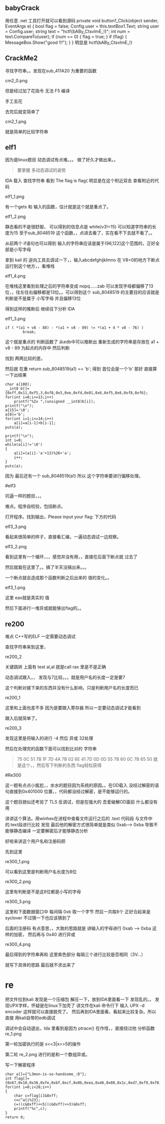 ## babyCrack
用任意 .net 工具打开就可以看到源码
		private void button1_Click(object sender, EventArgs e)
		{
			bool flag = false;
			Config.user = this.textBox1.Text;
			string user = Config.user;
			string text = "hctf{bABy_CtsvlmE_!}";
			int num = text.CompareTo(user);
			if (num == 0)
			{
				flag = true;
			}
			if (flag)
			{
				MessageBox.Show("good !!!");
			}
		}
明显是 hctf{bABy_CtsvlmE_!}

## CrackMe2

寻找字符串。。发现在sub_411A20 为重要的函数

cm2_0.png

但是经过加了花指令 无法 F5 编译

手工去花

去完后就变简单了

cm2_1.png

就是简单的比较字符串



## elf1
因为是linux题目 动态调试有点难。。。
做了好久才做出来。。

> 要掌握 多动态调试的姿势

IDA 载入 查找字符串 看到 The flag is flag{
明显是在这个附近双击 查看附近的代码

elf1_1.png

有一个gets 和 输入的函数，估计就是这个就是重点了。

elf1_2.png

静态看的不是很舒服， 可以得到的信息点是 while(v3!=15) 可以知道字符串的长度为15
至于sub_8048519 这个函数，，点进去看了，实在看不下去就不看了。。

从前两个 if语句也可以得到 输入的字符串应该是属于(96,122]这个范围的，正好全部是小写字母

拿到 kali 的 逆向工具去调试一下，，输入abcdefghijklmno
在 V8=0的地方下断点  运行到这个地方，，看堆栈

elf1_4.png

在堆栈这里看到处理之后的字符串变成 nopq……zab 可以发现字母都偏移了13位，，往左往右偏移都是13位。。可以得到这个 sub_8048519 的主要目的应该就是 判断是不是属于 小写字母 并且偏移13位

得到这样的推断后 继续往下分析 IDA 

elf1_3.png

	if ( *(a1 + v8 - 88) - *(a1 + v8 - 89) != *(a1 + 4 * v8 - 76) )
	        break;
这个就是重点的 判断函数了  从edb中可以推断出 重新生成的字符串是存放在 a1 + v8 - 89 为起点的内存中 然后判断 

找到 两两比较的差。

然后就 在重 return sub_8048519(a1) == 'b'; 得到 首位会是一个'b' 那好 直接算一下出结果  

	char a[100];
	__int8 b[]={0xff,0x11,0xf5,3,0xf8,0x5,0xe,0xfd,0x01,0x6,0xf5,0x6,0xf8,0xf6};
	for(int i=0;i<=13;i++)
		printf("%2x ",(unsigned __int8)b[i]);
	printf("\n");
	a[15]='\0';
	a[0]='b';
	for(int i=1;i<=14;i++)
		a[i]=a[i-1]+b[i-1];
	puts(a);

	printf("\n");
	int i=0;
	while(a[i]!='\0')
	{
		a[i]=(a[i]-'a'+13)%26+'a';
		i++;
	}
	puts(a);

因为 最后还有一个 sub_8048519(a1) 所以 这个字符串要进行偏移处理。


#elf3

坑逼一样的题目，，。  

难点。程序自校验，包括断点。

打开程序。找到输出，Please input your flag: 下方的代码

elf3_3.png

看起来很简单的样子，直接看汇编，一遍动态调试一边观察。


elf3_2.png

看到这里有一个循环，，，感觉并没有用，，直接在后面下断点就 过去了

然后就栽在这里了。。搞了半天没搞出来。。。

一个断点就会造成那个函数判断之后出来的 值的变化。。

elf3_1.png

这里 eax就是真实的 值

然后下面进行一堆异或就能够出flag的。。


## re200

难点 C++写的ELF 一定需要动态调试

查找字符串来到这里，

re200_2

关键跳转 上面有 test al,al 就是call rax 里是不是正确

动态调试跟入，， 发现与7比较。。。就是用户名的长度一定是要7

这个判断对接下来的东西并没有什么影响，只是判断用户名的长度而已

re200_1

这里和上面也差不多 因为是要跟入寄存器 所以一定要动态调试才能看到

跟入后就简单了。

re200_3

发现这里是将输入的进行 -4 然后 异或 32处理

然后在处理完的函数下面可以找到比对的 字符串
>75 0C 51 7B 1F 7D 4A 7B 02 6E 41 7D 0D 0D 55 7B 60 0C 7B 65 50
就是这个，，然后写下判断的东西 flag轻松获得


#Re300

这一题有点点小尴尬，，水水的题目因为系统的原因。。在OD载入 没经过解密的语句直接到0x401000 位置，，代码都没经过解密，是不能够运行的。

这个题目貌似还考验了 TLS 反调试，但是在强大的 吾爱破解OD面前 什么都没有用

讲讲这个算法。用winhex在进程中查看文件运行之后的 .text 代码段 与文件中的.text段进行比较 发现 最后他的解密方式很简单就是类似 0xab--> 0xba
导致不能够静态编译 一定要解密后才能够静态分析

好啦来讲这个用户名和注册码把

先到这里

re300_1.png

可以看到这里是判断用户名长度为8位

re300_2.png

这里有判断是不是这8位都是小写的字母

re300_3.png

这里和下面数据窗口中  每间隔 0xb 取一个字节  然后一共取8个 
正好合起来是 syclover  不过猜一下也应该猜到了

后面的注册码 有点意思，，大致的思路就是 讲输入的字母进行 0xab --> 0xba 这样的加密， 然后再与 0x40 进行异或 

re300_4.png

最后得到的字符串再和 这里紫色部分 每隔三个进行比较是否相同（3V...）

就写下具体的思路 最后就不求出来了

# re
把文件拉到kali 发现是一个压缩包
解压一下，放到IDA里面看一下 发现乱的。。
发现UPX字样，怀疑是在linux下加壳了
讲文件在kali 命令行下 输入 UPX -d encoder
这样就可以直接脱壳了。
然后再到IDA里面看，看起来比较复杂。所以直接 用kali自带的edb调试

调试中会自动退出，Ida 里看到是因为 ptrace() 在作怪，，直接绕过他 分析函数
re_1.png

第一轮加密执行的是 x<<3|x>>5的操作

第二轮 
re_2.png
进行的是和一个数组异或。

写一下解密程序
		
	char a[]={"L3mon-is-so-handsome_:D"};
	int flag[]={0x67,0x10,0x36,0xfe,0xbf,0xcf,0x0b,0xea,0x46,0x08,0x1c,0xd7,0xf9,0xf8,0xf7,0xfd,0xea,0xf6,0x97,0x46,0x24,0x81,0x37,0x2f,0x48,0x66,0x4c};
	for(int i=0;i<28;i++)
	{
		char c=flag[i]&0xff;
		c=c^a[i%23];
		c=((c&0xff)<<5|(c&0xff)>>3)&0xff;
		printf("%c",c);
	}
	return 0;

